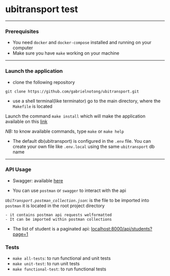 # ubitransport test

---

### Prerequisites

- You need `docker` and `docker-compose` installed and running on your computer
- Make sure you have `make` working on your machine

---

### Launch the application

- clone the following repository

```
git clone https://github.com/gabrielnotong/ubitransport.git
```

- use a shell terminal(like terminator) go to the main directory, where the `Makefile` is located

Launch the command `make install` which will make the application available on this [link](http://localhost:8000/api)

*NB:* to know available commands, type `make` or `make help`

- The default db(ubitransport) is configured in the `.env` file. You can create your own file like `.env.local` using the same `ubitransport` db name

---

### API Usage

- Swagger: available [here](http://localhost:8000/api)

- You can use `postman` or `swagger` to interact with the api

*`UbiTransport.postman_collection.json`*: is the file to be imported into `postman` it is located in the root project directory

```
- it contains postman api requests welformatted
- It can be imported within postman collections
```

- The list of student is a paginated api: [localhost:8000/api/students?page=1](http://localhost:8000/api/students?page=1)

### Tests

- `make all-tests`: to run functional and unit tests
- `make unit-test`: to run unit tests
- `make functional-test`: to run functional tests
